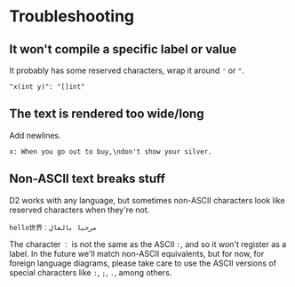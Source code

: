 # Troubleshooting

## It won't compile a specific label or value

It probably has some reserved characters, wrap it around `'` or `"`.

```d2
"x(int y)": "[]int"
```

## The text is rendered too wide/long

Add newlines.

```d2
x: When you go out to buy,\ndon't show your silver.
```

## Non-ASCII text breaks stuff

D2 works with any language, but sometimes non-ASCII characters look like reserved characters when they're not.

```d2
hello世界：مرحبا بالعال
```

The character `：` is not the same as the ASCII `:`, and so it won't register as a label. In the future we'll match non-ASCII equivalents, but for now, for foreign language diagrams, please take care to use the ASCII versions of special characters like `:`, `;`, `.`, among others.
